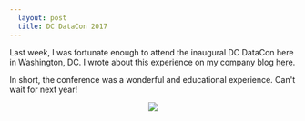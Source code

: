 ```yaml
---
  layout: post
  title: DC DataCon 2017
---
```


Last week, I was fortunate enough to attend the inaugural DC DataCon here in Washington, DC.  I wrote about this experience on my company blog [here](https://www.summitllc.us/blog/notes-from-this-years-dc-datacon).

In short, the conference was a wonderful and educational experience.  Can't wait for next year!

<center>
<img src="<img src="https://www.summitllc.us/hs-fs/hubfs/file1.jpeg?t=1508859845764&width=320&name=file1.jpeg">
</center>

